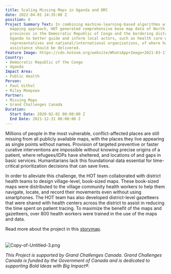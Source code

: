 ```yaml
---
title: Scaling Missing Maps in Uganda and DRC
date: 2022-04-01 14:35:00 Z
position: 6
Project Summary Text: In combining machine-learning-based algorithms with a motorcycle
  mapping approach, HOT generated comprehensive base map data of North Kivu and Ituri
  provinces in the Democratic Republic of Congo and the bordering districts in western
  Uganda to better guide and inform local actors, such as health care workers, government
  representatives and national/international organizations, of where humanitarian
  assistance should be delivered.
Feature Image: https://cdn.hotosm.org/website/WhatsApp+Image+2021-03-17+at+10.58.16-4a37df.jpeg
Country:
- Democratic Republic of the Congo
- Uganda
Impact Area:
- Public Health
Person:
- Paul Uithol
- Riley Moepswa
Partner:
- Missing Maps
- Grand Challenges Canada
Duration:
  Start Date: 2020-02-01 00:00:00 Z
  End Date: 2021-12-31 00:00:00 Z
---
```


Millions of people in the most vulnerable, conflict-affected places are still missing from all publicly available maps, with the places they live appearing as single points without names. Provision of targeted preventive or faster curative interventions are impossible without knowing precise origins of a patient, where refugees/IDPs have sheltered, and locations of and gaps in basic services. Humanitarians lack this foundational data essential for time-critical prioritization decisions that can save lives.

In order to alleviate this challenge, the HOT team collaborated with district health teams to design village-level, book-sized maps. These book-sized maps were distributed to the village community health workers to help them navigate, locate, and record their movements even without using smartphones. The HOT team has also developed district-level gazetteers that were shared with health centers across the district to assist in reducing the time spent on patient tracing. To maximize the benefit of the maps and gazetteers, over 800 health workers were trained in the use of the maps and data.

Read more about the project in this [storymap](https://preview.shorthand.com/j59LNR9BPbb83Wfk).
<br>
<br>
<br>
![Copy-of-Untitled-3.png](https://cdn.hotosm.org/website/Copy-of-Untitled-3.png)

<i>This Project is supported by Grand Challenges Canada. Grand Challenges Canada is funded by the Government of Canada and is dedicated to supporting Bold Ideas with Big Impact®.</i>